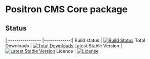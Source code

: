 # Positron CMS Core package

## Status

| ---------------- |-------------:|
Build status | [![Build Status](https://semaphoreci.com/api/v1/positroncms/positron/branches/master/badge.svg)](https://semaphoreci.com/positroncms/positron)
Total Downloads | [![Total Downloads](https://poser.pugx.org/positron/positron/d/total.svg)](https://packagist.org/packages/positron/positron)
Latest Stable Version | [![Latest Stable Version](https://poser.pugx.org/positron/positron/v/stable.svg)](https://packagist.org/packages/positron/positron)
Licence | [![License](https://poser.pugx.org/positron/positron/license.svg)](https://packagist.org/packages/positron/positron)


